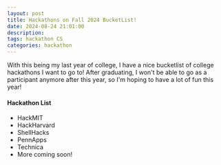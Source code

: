 ```yaml
---
layout: post
title: Hackathons on Fall 2024 BucketList!
date: 2024-08-24 21:01:00
description: 
tags: hackathon CS
categories: hackathon
---
```


With this being my last year of college, I have a nice bucketlist of college hackathons I want to go to! After graduating, I won't be able to go as a participant anymore after this year, so I'm hoping to have a lot of fun this year!

#### Hackathon List

<ul>
    <li>HackMIT</li>
    <li>HackHarvard</li>
    <li>ShellHacks</li>
    <li>PennApps</li>
    <li>Technica</li>
    <li>More coming soon!</li>
</ul>


